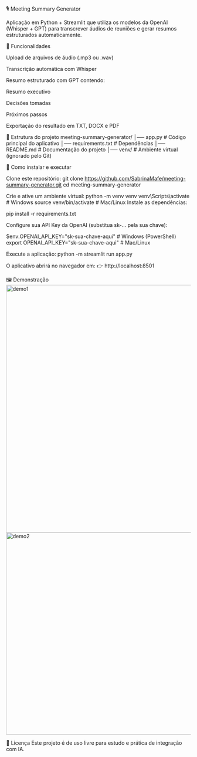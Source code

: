 🎙️ Meeting Summary Generator

Aplicação em Python + Streamlit que utiliza os modelos da OpenAI (Whisper + GPT) para transcrever áudios de reuniões e gerar resumos estruturados automaticamente.

🚀 Funcionalidades

Upload de arquivos de áudio (.mp3 ou .wav)

Transcrição automática com Whisper

Resumo estruturado com GPT contendo:

Resumo executivo

Decisões tomadas

Próximos passos

Exportação do resultado em TXT, DOCX e PDF

📂 Estrutura do projeto
meeting-summary-generator/
│── app.py              # Código principal do aplicativo
│── requirements.txt    # Dependências
│── README.md           # Documentação do projeto
│── venv/               # Ambiente virtual (ignorado pelo Git)

🔧 Como instalar e executar

Clone este repositório:
git clone https://github.com/SabrinaMafe/meeting-summary-generator.git
cd meeting-summary-generator

Crie e ative um ambiente virtual:
python -m venv venv
venv\Scripts\activate       # Windows
source venv/bin/activate    # Mac/Linux
Instale as dependências:

pip install -r requirements.txt


Configure sua API Key da OpenAI (substitua sk-... pela sua chave):

$env:OPENAI_API_KEY="sk-sua-chave-aqui"   # Windows (PowerShell)
export OPENAI_API_KEY="sk-sua-chave-aqui" # Mac/Linux


Execute a aplicação:
python -m streamlit run app.py

O aplicativo abrirá no navegador em:
👉 http://localhost:8501

🖼️ Demonstração
<img width="1276" height="675" alt="demo1" src="https://github.com/user-attachments/assets/e83455ed-9fcc-42b9-9908-2faf91e85c8e" />
<img width="1227" height="552" alt="demo2" src="https://github.com/user-attachments/assets/f3a829d8-f518-4e4f-a134-0c5f7e0a12d3" />

📜 Licença
Este projeto é de uso livre para estudo e prática de integração com IA.
